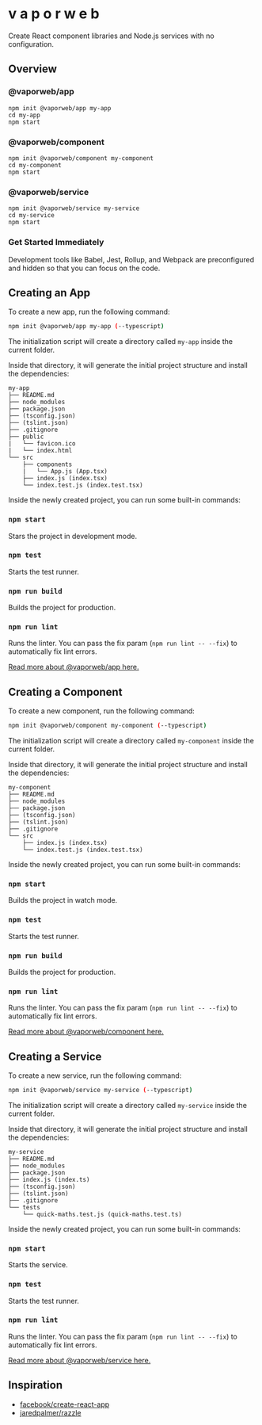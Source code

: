 # v a p o r w e b

Create React component libraries and Node.js services with no configuration.

## Overview

### @vaporweb/app

```
npm init @vaporweb/app my-app
cd my-app
npm start
```

### @vaporweb/component

```
npm init @vaporweb/component my-component
cd my-component
npm start
```

### @vaporweb/service

```
npm init @vaporweb/service my-service
cd my-service
npm start
```

### Get Started Immediately

Development tools like Babel, Jest, Rollup, and Webpack are preconfigured and hidden so that you can focus on the code.

## Creating an App

To create a new app, run the following command:

```sh
npm init @vaporweb/app my-app (--typescript)
```

The initialization script will create a directory called `my-app` inside the current folder.

Inside that directory, it will generate the initial project structure and install the dependencies:

```
my-app
├── README.md
├── node_modules
├── package.json
├── (tsconfig.json)
├── (tslint.json)
├── .gitignore
├── public
|   └── favicon.ico
|   └── index.html
└── src
    ├── components
    |   └── App.js (App.tsx)
    ├── index.js (index.tsx)
    └── index.test.js (index.test.tsx)
```

Inside the newly created project, you can run some built-in commands:

### `npm start`

Stars the project in development mode.

### `npm test`

Starts the test runner.

### `npm run build`

Builds the project for production.

### `npm run lint`

Runs the linter. You can pass the fix param (`npm run lint -- --fix`) to automatically fix lint errors.

[Read more about @vaporweb/app here.](/packages/app/README.md)

## Creating a Component

To create a new component, run the following command:

```sh
npm init @vaporweb/component my-component (--typescript)
```

The initialization script will create a directory called `my-component` inside the current folder.

Inside that directory, it will generate the initial project structure and install the dependencies:

```
my-component
├── README.md
├── node_modules
├── package.json
├── (tsconfig.json)
├── (tslint.json)
├── .gitignore
└── src
    ├── index.js (index.tsx)
    └── index.test.js (index.test.tsx)
```

Inside the newly created project, you can run some built-in commands:

### `npm start`

Builds the project in watch mode.

### `npm test`

Starts the test runner.

### `npm run build`

Builds the project for production.

### `npm run lint`

Runs the linter. You can pass the fix param (`npm run lint -- --fix`) to automatically fix lint errors.

[Read more about @vaporweb/component here.](/packages/component/README.md)

## Creating a Service

To create a new service, run the following command:

```sh
npm init @vaporweb/service my-service (--typescript)
```

The initialization script will create a directory called `my-service` inside the current folder.

Inside that directory, it will generate the initial project structure and install the dependencies:

```
my-service
├── README.md
├── node_modules
├── package.json
├── index.js (index.ts)
├── (tsconfig.json)
├── (tslint.json)
├── .gitignore
└── tests
    └── quick-maths.test.js (quick-maths.test.ts)
```

Inside the newly created project, you can run some built-in commands:

### `npm start`

Starts the service.

### `npm test`

Starts the test runner.

### `npm run lint`

Runs the linter. You can pass the fix param (`npm run lint -- --fix`) to automatically fix lint errors.

[Read more about @vaporweb/service here.](/packages/service/README.md)

## Inspiration

- [facebook/create-react-app](https://github.com/facebook/create-react-app/)
- [jaredpalmer/razzle](https://github.com/jaredpalmer/razzle)
